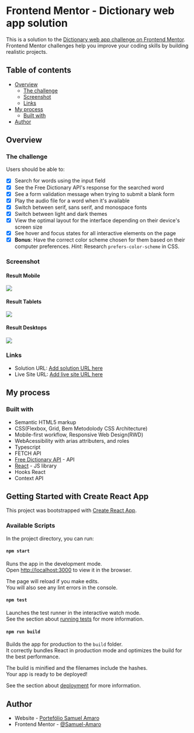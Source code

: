 # Frontend Mentor - Dictionary web app solution

This is a solution to the [Dictionary web app challenge on Frontend Mentor](https://www.frontendmentor.io/challenges/dictionary-web-app-h5wwnyuKFL). Frontend Mentor challenges help you improve your coding skills by building realistic projects. 

## Table of contents

- [Overview](#overview)
  - [The challenge](#the-challenge)
  - [Screenshot](#screenshot)
  - [Links](#links)
- [My process](#my-process)
  - [Built with](#built-with)
- [Author](#author)

## Overview

### The challenge

Users should be able to:

- [x] Search for words using the input field
- [x] See the Free Dictionary API's response for the searched word
- [x] See a form validation message when trying to submit a blank form
- [x] Play the audio file for a word when it's available
- [x] Switch between serif, sans serif, and monospace fonts
- [x] Switch between light and dark themes
- [x] View the optimal layout for the interface depending on their device's screen size
- [x] See hover and focus states for all interactive elements on the page
- [x] **Bonus**: Have the correct color scheme chosen for them based on their computer preferences. _Hint_: Research `prefers-color-scheme` in CSS.

### Screenshot

#### Result Mobile

![](./src/assets/images/result-mobile.png)

#### Result Tablets

![](./src/assets/images/result-tablets.png)

#### Result Desktops

![](./src/assets/images/result-desktop.png)

### Links

- Solution URL: [Add solution URL here](https://your-solution-url.com)
- Live Site URL: [Add live site URL here](https://your-live-site-url.com)

## My process

### Built with

- Semantic HTML5 markup
- CSS(Flexbox, Grid, Bem Metodolody CSS Architecture)
- Mobile-first workflow, Responsive Web Design(RWD)
- WebAcessibility with arias attributers, and roles
- Typescript
- FETCH API
- [Free Dictionary API](https://dictionaryapi.dev/) - API
- [React](https://reactjs.org/) - JS library
 - Hooks React
 - Context API

## Getting Started with Create React App

This project was bootstrapped with [Create React App](https://github.com/facebook/create-react-app).

### Available Scripts

In the project directory, you can run:

#### `npm start`

Runs the app in the development mode.\
Open [http://localhost:3000](http://localhost:3000) to view it in the browser.

The page will reload if you make edits.\
You will also see any lint errors in the console.

#### `npm test`

Launches the test runner in the interactive watch mode.\
See the section about [running tests](https://facebook.github.io/create-react-app/docs/running-tests) for more information.

#### `npm run build`

Builds the app for production to the `build` folder.\
It correctly bundles React in production mode and optimizes the build for the best performance.

The build is minified and the filenames include the hashes.\
Your app is ready to be deployed!

See the section about [deployment](https://facebook.github.io/create-react-app/docs/deployment) for more information.

## Author

- Website - [Portefólio Samuel Amaro](https://samuel-amaro.github.io/portfolio-web/)
- Frontend Mentor - [@Samuel-Amaro](https://www.frontendmentor.io/profile/Samuel-Amaro)


